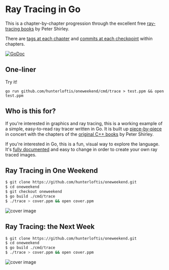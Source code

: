 # Ray Tracing in Go

This is a chapter-by-chapter progression through the excellent
free [ray-tracing books](https://drive.google.com/drive/folders/14yayBb9XiL16lmuhbYhhvea8mKUUK77W)
by Peter Shirley.

There are [tags at each chapter](https://github.com/hunterloftis/oneweekend/releases)
and [commits at each checkpoint](https://github.com/hunterloftis/oneweekend/commits/master) within chapters.

[![GoDoc](https://godoc.org/github.com/hunterloftis/oneweekend/oneweekend?status.svg)](https://godoc.org/github.com/hunterloftis/oneweekend)

## One-liner

Try it!

```
go run github.com/hunterloftis/oneweekend/cmd/trace > test.ppm && open test.ppm
```

## Who is this for?

If you're interested in graphics and ray tracing,
this is a working example of a simple, easy-to-read ray tracer written in Go.
It is built up [piece-by-piece](https://github.com/hunterloftis/oneweekend/releases)
in concert with the chapters of the
[original C++ books](https://drive.google.com/drive/folders/14yayBb9XiL16lmuhbYhhvea8mKUUK77W)
by Peter Shirley.

If you're interested in Go,
this is a fun, visual way to explore the language.
It's [fully documented](https://godoc.org/github.com/hunterloftis/oneweekend)
and easy to change in order to create your own ray traced images.

## Ray Tracing in One Weekend

```bash
$ git clone https://github.com/hunterloftis/oneweekend.git
$ cd oneweekend
$ git checkout oneweekend
$ go build ./cmd/trace
$ ./trace > cover.ppm && open cover.ppm
```

![cover image](https://user-images.githubusercontent.com/364501/51394607-bf056180-1b08-11e9-8968-d319697d40ae.png)

## Ray Tracing: the Next Week

```bash
$ git clone https://github.com/hunterloftis/oneweekend.git
$ cd oneweekend
$ go build ./cmd/trace
$ ./trace > cover.ppm && open cover.ppm
```

![cover image](https://user-images.githubusercontent.com/364501/52127550-5afe9500-2600-11e9-8c12-70b1aaae2e1d.png)
